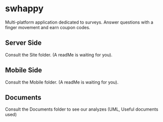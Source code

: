 # swhappy

Multi-platform application dedicated to surveys. 
Answer questions with a finger movement and earn coupon codes.

## Server Side

Consult the Site folder. (A readMe is waiting for you).

## Mobile Side

Consult the Mobile folder. (A readMe is waiting for you).

## Documents

Consult the Documents folder to see our analyzes (UML, Useful documents used)